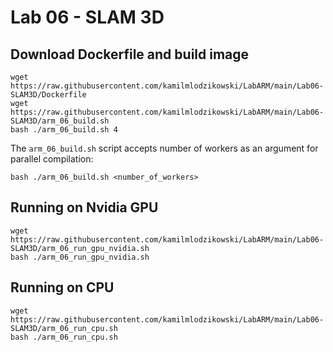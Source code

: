 # Lab 06 - SLAM 3D
## Download Dockerfile and build image
```shell
wget https://raw.githubusercontent.com/kamilmlodzikowski/LabARM/main/Lab06-SLAM3D/Dockerfile
wget https://raw.githubusercontent.com/kamilmlodzikowski/LabARM/main/Lab06-SLAM3D/arm_06_build.sh
bash ./arm_06_build.sh 4
```

The ```arm_06_build.sh``` script accepts number of workers as an argument for parallel compilation:
```shell
bash ./arm_06_build.sh <number_of_workers>
```

## Running on Nvidia GPU
```shell
wget https://raw.githubusercontent.com/kamilmlodzikowski/LabARM/main/Lab06-SLAM3D/arm_06_run_gpu_nvidia.sh
bash ./arm_06_run_gpu_nvidia.sh
```

## Running on CPU
```shell
wget https://raw.githubusercontent.com/kamilmlodzikowski/LabARM/main/Lab06-SLAM3D/arm_06_run_cpu.sh
bash ./arm_06_run_cpu.sh
```